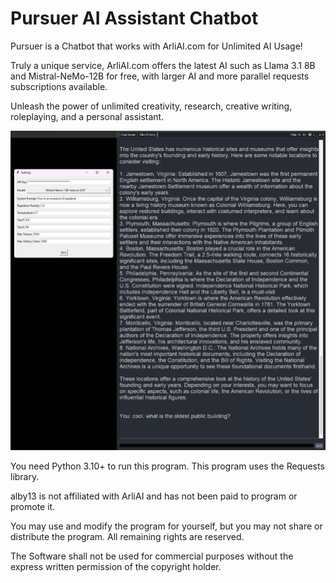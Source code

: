 # Pursuer AI Assistant Chatbot
Pursuer is a Chatbot that works with ArliAI.com for Unlimited AI Usage! 

Truly a unique service, ArliAI.com offers the latest AI such as Llama 3.1 8B and Mistral-NeMo-12B for free, with larger AI and more parallel requests subscriptions available.

Unleash the power of unlimited creativity, research, creative writing, roleplaying, and a personal assistant.

<img src="program-screenshot.png">

You need Python 3.10+ to run this program.
This program uses the Requests library.

alby13 is not affiliated with ArliAI and has not been paid to program or promote it.

You may use and modify the program for yourself, but you may not share or distribute the program. All remaining rights are reserved.

The Software shall not be used for commercial purposes without the express written permission of the copyright holder.
